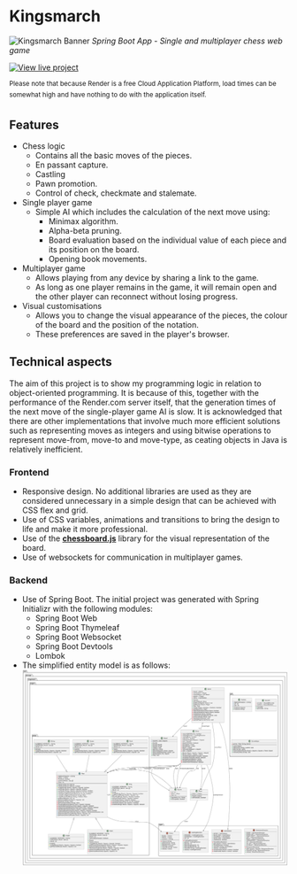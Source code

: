 # Kingsmarch
![Kingsmarch Banner](preview.png)
_Spring Boot App  - Single and multiplayer chess web game_

[![View live project](https://img.shields.io/badge/View%20live%20project-430098?style=for-the-badge&logo=render&logoColor=white)](https://kingsmarch.onrender.com/)

<sup>Please note that because Render is a free Cloud Application Platform, load times can be somewhat high and have nothing to do with the application itself.</sup>

## Features
* Chess logic
    * Contains all the basic moves of the pieces.
    * En passant capture.
    * Castling
    * Pawn promotion.
    * Control of check, checkmate and stalemate.
* Single player game
    * Simple AI which includes the calculation of the next move using:
        * Minimax algorithm.
        * Alpha-beta pruning.
        * Board evaluation based on the individual value of each piece and its position on the board.
        * Opening book movements.
* Multiplayer game
    * Allows playing from any device by sharing a link to the game.
    * As long as one player remains in the game, it will remain open and the other player can reconnect without losing progress.
* Visual customisations
    * Allows you to change the visual appearance of the pieces, the colour of the board and the position of the notation.
    * These preferences are saved in the player's browser.

## Technical aspects
The aim of this project is to show my programming logic in relation to object-oriented programming.
It is because of this, together with the performance of the Render.com server itself, that the generation times of the next move of the single-player game AI is slow. It is acknowledged that there are other implementations that involve much more efficient solutions such as representing moves as integers and using bitwise operations to represent move-from, move-to and move-type, as ceating objects in Java is relatively inefficient.

### Frontend
* Responsive design. No additional libraries are used as they are considered unnecessary in a simple design that can be achieved with CSS flex and grid.
* Use of CSS variables, animations and transitions to bring the design to life and make it more professional.
* Use of the [**chessboard.js**](https://chessboardjs.com/) library for the visual representation of the board.
* Use of websockets for communication in multiplayer games.

### Backend
* Use of Spring Boot. The initial project was generated with Spring Initializr with the following modules:
	* Spring Boot Web
	* Spring Boot Thymeleaf
	* Spring Boot Websocket
	* Spring Boot Devtools
	* Lombok
* The simplified entity model is as follows:
![Entity model](UMLdiagram.svg)
